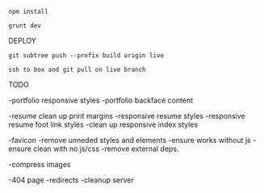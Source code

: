 
``npm install``

``grunt dev``


DEPLOY

``git subtree push --prefix build origin live``

``ssh to box and git pull on live branch``


TODO

-portfolio responsive styles
-portfolio backface content

-resume clean up print margins
-responsive resume styles
-responsive resume foot link styles
-clean up responsive index styles

-favicon
-remove unneded styles and elements
-ensure works without js
-ensure clean with no js/css
-remove external deps.

-compress images

-404 page
-redirects
-cleanup server